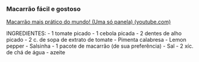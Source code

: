 ### Macarrão fácil e gostoso

[Macarrão mais prático do mundo! (Uma só panela) (youtube.com)](https://www.youtube.com/watch?v=1O9oDVntKdU)

INGREDIENTES: - 1 tomate picado - 1 cebola picada - 2 dentes de alho picado - 2 c. de sopa de extrato de tomate - Pimenta calabresa - Lemon pepper - Salsinha - 1 pacote de macarrão (de sua preferência) - Sal - 2 xíc. de chá de água - azeite